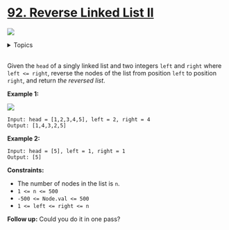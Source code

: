 # [92. Reverse Linked List II](https://leetcode-cn.com/problems/reverse-linked-list-ii/)

![](https://img.shields.io/badge/Difficulty-Medium-F8AF40.svg)

<details>
<summary>Topics</summary>

* [`Linked List`](https://leetcode-cn.com/tag/linked-list/)

</details>
<br />

Given the `head` of a singly linked list and two integers `left` and `right` where `left <= right`, reverse the nodes of the list from position `left` to position `right`, and return *the reversed list*.

**Example 1:**

![](https://assets.leetcode.com/uploads/2021/02/19/rev2ex2.jpg)

```
Input: head = [1,2,3,4,5], left = 2, right = 4
Output: [1,4,3,2,5]
```

**Example 2:**

```
Input: head = [5], left = 1, right = 1
Output: [5]
```

**Constraints:**

 + The number of nodes in the list is `n`.
 + `1 <= n <= 500`
 + `-500 <= Node.val <= 500`
 + `1 <= left <= right <= n`

**Follow up:** Could you do it in one pass?
